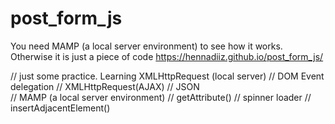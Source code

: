 # post_form_js
You need MAMP (a local server environment) to see how it works. Otherwise it is just a piece of code
 https://hennadiiz.github.io/post_form_js/ 
 
 // just some practice. Learning XMLHttpRequest (local server)
//  DOM Event delegation
// XMLHttpRequest(AJAX)
// JSON  
// MAMP (a local server environment)
// getAttribute()
// spinner loader
// insertAdjacentElement()
